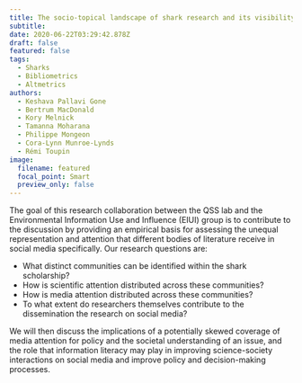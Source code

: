 ```yaml
---
title: The socio-topical landscape of shark research and its visibility in the media
subtitle: 
date: 2020-06-22T03:29:42.878Z
draft: false
featured: false
tags:
  - Sharks
  - Bibliometrics
  - Altmetrics
authors:
  - Keshava Pallavi Gone
  - Bertrum MacDonald
  - Kory Melnick
  - Tamanna Moharana
  - Philippe Mongeon
  - Cora-Lynn Munroe-Lynds
  - Rémi Toupin
image:
  filename: featured
  focal_point: Smart
  preview_only: false
---
```


The goal of this research collaboration between the QSS lab and the Environmental Information Use and Influence (EIUI) group is to contribute to the discussion by providing an empirical basis for assessing the unequal representation and attention that different bodies of literature receive in social media specifically. Our research questions are:
- What distinct communities can be identified within the shark scholarship? 
- How is scientific attention distributed across these communities?
- How is media attention distributed across these communities?
- To what extent do researchers themselves contribute to the dissemination the research on social media?

We will then discuss the implications of a potentially skewed coverage of media attention for policy and the societal understanding of an issue, and the role that information literacy may play in improving science-society interactions on social media and improve policy and decision-making processes.




